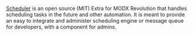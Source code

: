 [Scheduler](https://modmore.com/extras/scheduler/) is an open source (MIT) Extra for MODX Revolution that handles scheduling tasks in the future and other automation. It is meant to provide an easy to integrate and administer scheduling engine or message queue for developers, with a component for admins.
